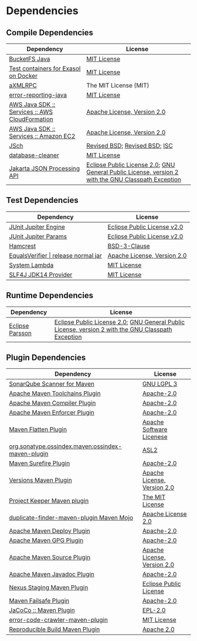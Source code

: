 <!-- @formatter:off -->
# Dependencies

## Compile Dependencies

| Dependency                                          | License                                                                                                        |
| --------------------------------------------------- | -------------------------------------------------------------------------------------------------------------- |
| [BucketFS Java][0]                                  | [MIT License][1]                                                                                               |
| [Test containers for Exasol on Docker][2]           | [MIT License][3]                                                                                               |
| [aXMLRPC][4]                                        | The MIT License (MIT)                                                                                          |
| [error-reporting-java][5]                           | [MIT License][6]                                                                                               |
| [AWS Java SDK :: Services :: AWS CloudFormation][7] | [Apache License, Version 2.0][8]                                                                               |
| [AWS Java SDK :: Services :: Amazon EC2][7]         | [Apache License, Version 2.0][8]                                                                               |
| [JSch][9]                                           | [Revised BSD][10]; [Revised BSD][11]; [ISC][12]                                                                |
| [database-cleaner][13]                              | [MIT License][14]                                                                                              |
| [Jakarta JSON Processing API][15]                   | [Eclipse Public License 2.0][16]; [GNU General Public License, version 2 with the GNU Classpath Exception][17] |

## Test Dependencies

| Dependency                                 | License                           |
| ------------------------------------------ | --------------------------------- |
| [JUnit Jupiter Engine][18]                 | [Eclipse Public License v2.0][19] |
| [JUnit Jupiter Params][18]                 | [Eclipse Public License v2.0][19] |
| [Hamcrest][20]                             | [BSD-3-Clause][21]                |
| [EqualsVerifier \| release normal jar][22] | [Apache License, Version 2.0][23] |
| [System Lambda][24]                        | [MIT License][25]                 |
| [SLF4J JDK14 Provider][26]                 | [MIT License][27]                 |

## Runtime Dependencies

| Dependency            | License                                                                                                        |
| --------------------- | -------------------------------------------------------------------------------------------------------------- |
| [Eclipse Parsson][28] | [Eclipse Public License 2.0][16]; [GNU General Public License, version 2 with the GNU Classpath Exception][17] |

## Plugin Dependencies

| Dependency                                              | License                           |
| ------------------------------------------------------- | --------------------------------- |
| [SonarQube Scanner for Maven][29]                       | [GNU LGPL 3][30]                  |
| [Apache Maven Toolchains Plugin][31]                    | [Apache-2.0][23]                  |
| [Apache Maven Compiler Plugin][32]                      | [Apache-2.0][23]                  |
| [Apache Maven Enforcer Plugin][33]                      | [Apache-2.0][23]                  |
| [Maven Flatten Plugin][34]                              | [Apache Software Licenese][23]    |
| [org.sonatype.ossindex.maven:ossindex-maven-plugin][35] | [ASL2][36]                        |
| [Maven Surefire Plugin][37]                             | [Apache-2.0][23]                  |
| [Versions Maven Plugin][38]                             | [Apache License, Version 2.0][23] |
| [Project Keeper Maven plugin][39]                       | [The MIT License][40]             |
| [duplicate-finder-maven-plugin Maven Mojo][41]          | [Apache License 2.0][42]          |
| [Apache Maven Deploy Plugin][43]                        | [Apache-2.0][23]                  |
| [Apache Maven GPG Plugin][44]                           | [Apache-2.0][23]                  |
| [Apache Maven Source Plugin][45]                        | [Apache License, Version 2.0][23] |
| [Apache Maven Javadoc Plugin][46]                       | [Apache-2.0][23]                  |
| [Nexus Staging Maven Plugin][47]                        | [Eclipse Public License][48]      |
| [Maven Failsafe Plugin][49]                             | [Apache-2.0][23]                  |
| [JaCoCo :: Maven Plugin][50]                            | [EPL-2.0][51]                     |
| [error-code-crawler-maven-plugin][52]                   | [MIT License][53]                 |
| [Reproducible Build Maven Plugin][54]                   | [Apache 2.0][36]                  |

[0]: https://github.com/exasol/bucketfs-java/
[1]: https://github.com/exasol/bucketfs-java/blob/main/LICENSE
[2]: https://github.com/exasol/exasol-testcontainers/
[3]: https://github.com/exasol/exasol-testcontainers/blob/main/LICENSE
[4]: https://github.com/gturri/aXMLRPC
[5]: https://github.com/exasol/error-reporting-java/
[6]: https://github.com/exasol/error-reporting-java/blob/main/LICENSE
[7]: https://aws.amazon.com/sdkforjava
[8]: https://aws.amazon.com/apache2.0
[9]: https://github.com/mwiede/jsch
[10]: https://github.com/mwiede/jsch/blob/master/LICENSE.txt
[11]: https://github.com/mwiede/jsch/blob/master/LICENSE.JZlib.txt
[12]: https://github.com/mwiede/jsch/blob/master/LICENSE.jBCrypt.txt
[13]: https://github.com/exasol/database-cleaner/
[14]: https://github.com/exasol/database-cleaner/blob/main/LICENSE
[15]: https://github.com/eclipse-ee4j/jsonp
[16]: https://projects.eclipse.org/license/epl-2.0
[17]: https://projects.eclipse.org/license/secondary-gpl-2.0-cp
[18]: https://junit.org/junit5/
[19]: https://www.eclipse.org/legal/epl-v20.html
[20]: http://hamcrest.org/JavaHamcrest/
[21]: https://raw.githubusercontent.com/hamcrest/JavaHamcrest/master/LICENSE
[22]: https://www.jqno.nl/equalsverifier
[23]: https://www.apache.org/licenses/LICENSE-2.0.txt
[24]: https://github.com/stefanbirkner/system-lambda/
[25]: http://opensource.org/licenses/MIT
[26]: http://www.slf4j.org
[27]: http://www.opensource.org/licenses/mit-license.php
[28]: https://github.com/eclipse-ee4j/parsson
[29]: http://sonarsource.github.io/sonar-scanner-maven/
[30]: http://www.gnu.org/licenses/lgpl.txt
[31]: https://maven.apache.org/plugins/maven-toolchains-plugin/
[32]: https://maven.apache.org/plugins/maven-compiler-plugin/
[33]: https://maven.apache.org/enforcer/maven-enforcer-plugin/
[34]: https://www.mojohaus.org/flatten-maven-plugin/
[35]: https://sonatype.github.io/ossindex-maven/maven-plugin/
[36]: http://www.apache.org/licenses/LICENSE-2.0.txt
[37]: https://maven.apache.org/surefire/maven-surefire-plugin/
[38]: https://www.mojohaus.org/versions/versions-maven-plugin/
[39]: https://github.com/exasol/project-keeper/
[40]: https://github.com/exasol/project-keeper/blob/main/LICENSE
[41]: https://basepom.github.io/duplicate-finder-maven-plugin
[42]: http://www.apache.org/licenses/LICENSE-2.0.html
[43]: https://maven.apache.org/plugins/maven-deploy-plugin/
[44]: https://maven.apache.org/plugins/maven-gpg-plugin/
[45]: https://maven.apache.org/plugins/maven-source-plugin/
[46]: https://maven.apache.org/plugins/maven-javadoc-plugin/
[47]: http://www.sonatype.com/public-parent/nexus-maven-plugins/nexus-staging/nexus-staging-maven-plugin/
[48]: http://www.eclipse.org/legal/epl-v10.html
[49]: https://maven.apache.org/surefire/maven-failsafe-plugin/
[50]: https://www.jacoco.org/jacoco/trunk/doc/maven.html
[51]: https://www.eclipse.org/legal/epl-2.0/
[52]: https://github.com/exasol/error-code-crawler-maven-plugin/
[53]: https://github.com/exasol/error-code-crawler-maven-plugin/blob/main/LICENSE
[54]: http://zlika.github.io/reproducible-build-maven-plugin
